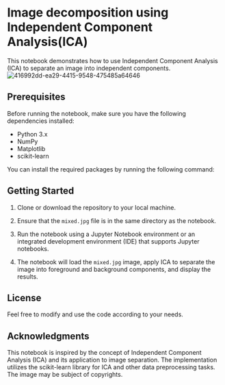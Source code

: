 # Image decomposition using Independent Component Analysis(ICA)

This notebook demonstrates how to use Independent Component Analysis (ICA) to separate an image into independent components.
![416992dd-ea29-4415-9548-475485a64646](https://github.com/viktor436/Image-decomposition-using-ICA/assets/75243626/96373c69-5f31-4419-85d5-dd15a948c52c)

## Prerequisites

Before running the notebook, make sure you have the following dependencies installed:


- Python 3.x
- NumPy
- Matplotlib
- scikit-learn

You can install the required packages by running the following command:

## Getting Started

1. Clone or download the repository to your local machine.

2. Ensure that the `mixed.jpg` file is in the same directory as the notebook.

3. Run the notebook using a Jupyter Notebook environment or an integrated development environment (IDE) that supports Jupyter notebooks.

4. The notebook will load the `mixed.jpg` image, apply ICA to separate the image into foreground and background components, and display the results.

## License

Feel free to modify and use the code according to your needs.

## Acknowledgments

This notebook is inspired by the concept of Independent Component Analysis (ICA) and its application to image separation. The implementation utilizes the scikit-learn library for ICA and other data preprocessing tasks. The image may be subject of copyrights. 




